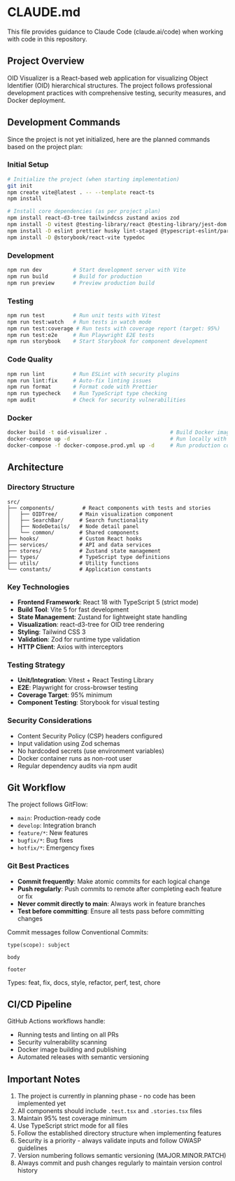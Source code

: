 # CLAUDE.md

This file provides guidance to Claude Code (claude.ai/code) when working with code in this repository.

## Project Overview

OID Visualizer is a React-based web application for visualizing Object Identifier (OID) hierarchical structures. The project follows professional development practices with comprehensive testing, security measures, and Docker deployment.

## Development Commands

Since the project is not yet initialized, here are the planned commands based on the project plan:

### Initial Setup
```bash
# Initialize the project (when starting implementation)
git init
npm create vite@latest . -- --template react-ts
npm install

# Install core dependencies (as per project plan)
npm install react-d3-tree tailwindcss zustand axios zod
npm install -D vitest @testing-library/react @testing-library/jest-dom playwright @vitest/coverage-c8
npm install -D eslint prettier husky lint-staged @typescript-eslint/parser @typescript-eslint/eslint-plugin
npm install -D @storybook/react-vite typedoc
```

### Development
```bash
npm run dev          # Start development server with Vite
npm run build        # Build for production
npm run preview      # Preview production build
```

### Testing
```bash
npm run test         # Run unit tests with Vitest
npm run test:watch   # Run tests in watch mode
npm run test:coverage # Run tests with coverage report (target: 95%)
npm run test:e2e     # Run Playwright E2E tests
npm run storybook    # Start Storybook for component development
```

### Code Quality
```bash
npm run lint         # Run ESLint with security plugins
npm run lint:fix     # Auto-fix linting issues
npm run format       # Format code with Prettier
npm run typecheck    # Run TypeScript type checking
npm audit            # Check for security vulnerabilities
```

### Docker
```bash
docker build -t oid-visualizer .                    # Build Docker image
docker-compose up -d                                # Run locally with docker-compose
docker-compose -f docker-compose.prod.yml up -d     # Run production config
```

## Architecture

### Directory Structure
```
src/
├── components/         # React components with tests and stories
│   ├── OIDTree/       # Main visualization component
│   ├── SearchBar/     # Search functionality
│   ├── NodeDetails/   # Node detail panel
│   └── common/        # Shared components
├── hooks/             # Custom React hooks
├── services/          # API and data services
├── stores/            # Zustand state management
├── types/             # TypeScript type definitions
├── utils/             # Utility functions
└── constants/         # Application constants
```

### Key Technologies
- **Frontend Framework**: React 18 with TypeScript 5 (strict mode)
- **Build Tool**: Vite 5 for fast development
- **State Management**: Zustand for lightweight state handling
- **Visualization**: react-d3-tree for OID tree rendering
- **Styling**: Tailwind CSS 3
- **Validation**: Zod for runtime type validation
- **HTTP Client**: Axios with interceptors

### Testing Strategy
- **Unit/Integration**: Vitest + React Testing Library
- **E2E**: Playwright for cross-browser testing
- **Coverage Target**: 95% minimum
- **Component Testing**: Storybook for visual testing

### Security Considerations
- Content Security Policy (CSP) headers configured
- Input validation using Zod schemas
- No hardcoded secrets (use environment variables)
- Docker container runs as non-root user
- Regular dependency audits via npm audit

## Git Workflow

The project follows GitFlow:
- `main`: Production-ready code
- `develop`: Integration branch
- `feature/*`: New features
- `bugfix/*`: Bug fixes
- `hotfix/*`: Emergency fixes

### Git Best Practices
- **Commit frequently**: Make atomic commits for each logical change
- **Push regularly**: Push commits to remote after completing each feature or fix
- **Never commit directly to main**: Always work in feature branches
- **Test before committing**: Ensure all tests pass before committing changes

Commit messages follow Conventional Commits:
```
type(scope): subject

body

footer
```

Types: feat, fix, docs, style, refactor, perf, test, chore

## CI/CD Pipeline

GitHub Actions workflows handle:
- Running tests and linting on all PRs
- Security vulnerability scanning
- Docker image building and publishing
- Automated releases with semantic versioning

## Important Notes

1. The project is currently in planning phase - no code has been implemented yet
2. All components should include `.test.tsx` and `.stories.tsx` files
3. Maintain 95% test coverage minimum
4. Use TypeScript strict mode for all files
5. Follow the established directory structure when implementing features
6. Security is a priority - always validate inputs and follow OWASP guidelines
7. Version numbering follows semantic versioning (MAJOR.MINOR.PATCH)
8. Always commit and push changes regularly to maintain version control history